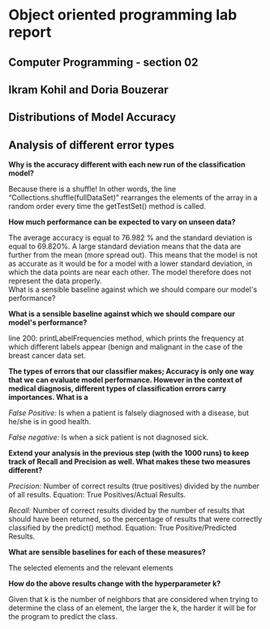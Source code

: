 # Object oriented programming lab report

## Computer Programming - section 02 

## Ikram Kohil and Doria Bouzerar

## Distributions of Model Accuracy


## Analysis of different error types

**Why is the accuracy different with each new run of the classification model?** 


   Because there is a shuffle! In other words, the line “Collections.shuffle(fullDataSet)”   rearranges the elements of the array in a random order every time the getTestSet() method is called. 
   

**How much performance can be expected to vary on unseen data?**

   The average accuracy is equal to 76.982 % and the standard deviation is equal to 69.820%. A large standard deviation means that the data are further from the mean (more spread out). This means that the model is not as accurate as it would be for a model with a lower standard deviation, in which the data points are near each other. The model therefore does not represent the data properly.   
What is a sensible baseline against which we should compare our model's performance?

**What is a sensible baseline against which we should compare our model's performance?**


   line 200: printLabelFrequencies method, which prints the frequency at which different labels appear (benign and malignant in the case of the breast cancer data set.
     

**The types of errors that our classifier makes; Accuracy is only one way that we can evaluate model performance. However in the context of medical diagnosis, different types of classification errors carry importances. 
What is a**


   *False Positive:* Is when a patient is falsely diagnosed with a disease, but he/she is in good health.
   
   *False negative:* Is when a sick patient is not diagnosed sick.


**Extend your analysis in the previous step (with the 1000 runs) to keep track of Recall and Precision as well. What makes these two measures different?**


   *Precision:* Number of correct results (true positives) divided by the number of all results. Equation: True Positives/Actual Results.
   
   *Recall:* Number of correct results divided by the number of results that should have been returned, so the percentage of results that were correctly classified by the predict() method. Equation: True Positive/Predicted Results.


**What are sensible baselines for each of these measures?**


   The selected elements and the relevant elements
     
     
**How do the above results change with the hyperparameter k?** 


   Given that k is the number of neighbors that are considered when trying to determine the class of an element, the larger the k,  the harder it will be for the program to predict the class.
